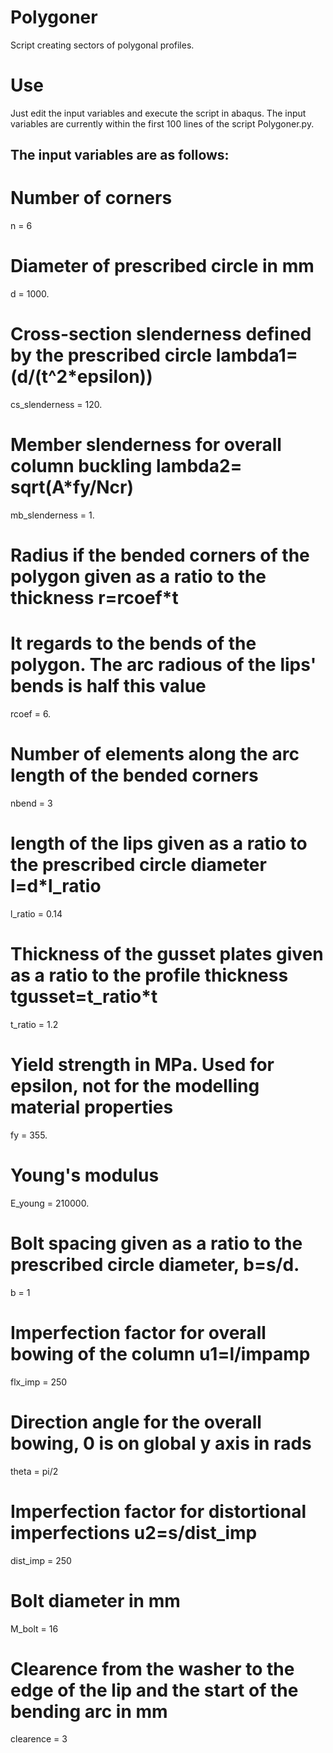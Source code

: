 # Polygoner

Script creating sectors of polygonal profiles.

# Use
Just edit the input variables and execute the script in abaqus. The input variables are currently within the first 100 lines of the script Polygoner.py. 


## The input variables are as follows:

# Number of corners
n = 6


# Diameter of prescribed circle in mm
d = 1000.

# Cross-section slenderness defined by the prescribed circle lambda1=(d/(t^2*epsilon))
cs_slenderness = 120.

# Member slenderness for overall column buckling lambda2= sqrt(A*fy/Ncr)
mb_slenderness = 1.

# Radius if the bended corners of the polygon given as a ratio to the thickness r=rcoef*t
# It regards to the bends of the polygon. The arc radious of the lips' bends is half this value
rcoef = 6.

# Number of elements along the arc length of the bended corners
nbend = 3

# length of the lips given as a ratio to the prescribed circle diameter l=d*l_ratio
l_ratio = 0.14

# Thickness of the gusset plates given as a ratio to the profile thickness tgusset=t_ratio*t
t_ratio = 1.2

# Yield strength in MPa. Used for epsilon, not for the modelling material properties
fy = 355.

# Young's modulus
E_young = 210000.

# Bolt spacing given as a ratio to the prescribed circle diameter, b=s/d.
b = 1

# Imperfection factor for overall bowing of the column u1=l/impamp
flx_imp = 250

# Direction angle for the overall bowing, 0 is on global y axis in rads
theta = pi/2

# Imperfection factor for distortional imperfections u2=s/dist_imp
dist_imp = 250

# Bolt diameter in mm
M_bolt = 16

# Clearence from the washer to the edge of the lip and the start of the bending arc in mm
clearence = 3

